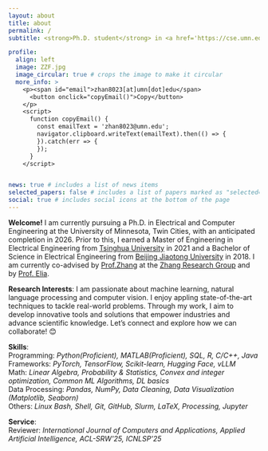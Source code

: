 ```yaml
---
layout: about
title: about
permalink: /
subtitle: <strong>Ph.D. student</strong> in <a href='https://cse.umn.edu/ece'>Electrical and Computer Engineering</a> at the <a href='https://twin-cities.umn.edu/'>University of Minnesota, Twin Cities</a> <br> <em>Creative, Curious, Honest, Passionate</em>

profile:
  align: left
  image: ZZF.jpg
  image_circular: true # crops the image to make it circular
  more_info: >
    <p><span id="email">zhan8023[at]umn[dot]edu</span>
      <button onclick="copyEmail()">Copy</button>
    </p>
    <script>
      function copyEmail() {
        const emailText = 'zhan8023@umn.edu';
        navigator.clipboard.writeText(emailText).then(() => {
        }).catch(err => {
        });
      }
    </script>


news: true # includes a list of news items
selected_papers: false # includes a list of papers marked as "selected={true}"
social: true # includes social icons at the bottom of the page
---
```


<strong>Welcome!</strong>
I am currently pursuing a Ph.D. in Electrical and Computer Engineering at the University of Minnesota, Twin Cities, with an anticipated completion in 2026. Prior to this, I earned a Master of Engineering in Electrical Engineering from <a href='https://www.tsinghua.edu.cn/en/'>Tsinghua University</a> in 2021 and a Bachelor of Science in Electrical Engineering from <a href='http://en.njtu.edu.cn/'>Beijing Jiaotong University</a> in 2018.
I am currently co-advised by <a href='https://med.umn.edu/bio/rui-zhang'>Prof.Zhang</a> at the <a href='https://ruizhang.umn.edu/'>Zhang Research Group</a> and by <a href='https://cse.umn.edu/ece/nicola-elia'>Prof. Elia</a>.

<strong>Research Interests</strong>: I am passionate about machine learning, natural language processing and computer vision. I enjoy appling state-of-the-art techniques to tackle real-world problems. Through my work, I aim to develop innovative tools and solutions that empower industries and advance scientific knowledge.
Let’s connect and explore how we can collaborate! 😊 

<strong>Skills</strong>:<br> 
Programming: <em>Python(Proficient), MATLAB(Proficient), SQL, R, C/C++, Java </em> <br> 
Frameworks: <em>PyTorch, TensorFlow, Scikit-learn, Hugging Face, vLLM </em> <br> 
Math: <em>Linear Algebra, Probability & Statistics, Convex and integer optimization, Common ML Algorithms, DL basics </em> <br> 
Data Processing: <em>Pandas, NumPy, Data Cleaning, Data Visualization (Matplotlib, Seaborn) </em> <br> 
Others: <em>Linux Bash, Shell, Git, GitHub, Slurm, LaTeX, Processing, Jupyter </em>

<strong>Service</strong>:<br> 
Reviewer: <em>International Journal of Computers and Applications, Applied Artificial Intelligence, ACL-SRW'25, ICNLSP'25 </em> <br> 